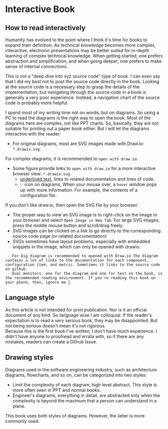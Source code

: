 # Interactive Book

## How to read interactively

Humanity has evolved to the point where I think it's time for books to expand their definition. As technical knowledge becomes more complex, interactive, electronic presentations may be better suited for in-depth learning of complex technical knowledge. When getting started, one prefers abstraction and simplification, and when going deeper, one prefers to make sense of internal connections.

This is not a "deep dive into xyz source code" type of book. I can even say that I did my best not to post the source code directly in the book. Looking at the source code is a necessary step to grasp the details of the implementation, but navigating through the source code in a book is generally a very poor experience. Instead, a navigation chart of the source code is probably more helpful.

I spend most of my writing time not on words, but on diagrams. So using a PC to read the diagrams is the right way to open the book.
Most of the diagrams here are complex, not like PPT charts. So, basically, they are not suitable for printing out a paper book either. But I will let the diagrams interactive with the reader:

- For original diagrams, most are SVG images made with Draw.io: `*.drawio.svg`.

For complex diagrams, it is recommended to `open with draw.io`:
- Some figure provide links to `open with draw.io` for a more interactive browser view: `*.drawio.svg`.
  - <u>underlined text</u>, links to related documentation and lines of code.
  - 💡 icon on diagrams, When your mouse over, a `hover` window pops up with more information. For example, the contents of a configuration file.

If you don't like draw.io, then open the SVG file by your browser.
- The proper way to view an SVG image is to right-click on the image in your browser and select `Open Image in New Tab`. For large SVG images, press the middle mouse button and scroll/drag freely.
- SVG images can be clicked on a link to go directly to the corresponding source code page (or related documentation)
- SVGs sometimes have layout problems, especially with embedded snippets in the image, which can only be opened with drawio.

```{hint}
 - For big diagram is recommended to opened with Draw.io The diagram contains a lot of links to the documentation for each component, configuration item, and metric. Sometimes it links to the source code on github.
 - Dual monitors, one for the diagram and one for text on the book, is the recommended reading environment. If you're reading this book on your phone, then, ignore me 🤦
```

## Language style
As this article is not intended for print publication. Nor is it an official document of any kind. So language wise I am colloquial. If the reader's expectation is to read a very serious book, they may be disappointed. But not being serious doesn't mean it's not rigorous.  
Because this is the first book I've written, I don't have much experience. I didn't have anyone to proofread and errata with, so if there are any mistakes, readers can create a Github Issue.


## Drawing styles

Diagrams used in the software engineering industry, such as architecture diagrams, flowcharts, and so on, can be categorized into two styles:
- Limit the complexity of each diagram, high level abstract. This style is more often seen in PPT and normal books.
- Engineer's diagrams, everything in detail, are abstracted only when the complexity is beyond the maximum that a person can understand in a plane.

This book uses both styles of diagrams. However, the latter is more commonly used.



